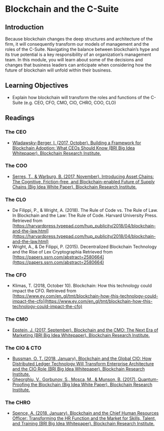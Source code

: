 # Blockchain and the C-Suite
## Introduction
Because blockchain changes the deep structures and architecture of the firm, it will consequently transform our models of management and the roles of the C-Suite. Navigating the balance between blockchain’s hype and its true potential is a key responsibility of an organization’s management team. In this module, you will learn about some of the decisions and changes that business leaders can anticipate when considering how the future of blockchain will unfold within their business.

## Learning Objectives
* Explain how blockchain will transform the roles and functions of the C-Suite (e.g. CEO, CFO, CMO, CIO, CHRO, COO, CLO)

## Readings
### The CEO
* [Wladawsky-Berger, I. (2017, October). Building a Framework for Blockchain Adoption: What CEOs Should Know (BRI Big Idea Whitepaper). Blockchain Research Institute.](./files/Wladawsky-Berger_CEO_V6D.pdf)

### The COO
* [Serres, T., & Warburg, B. (2017, November). Introducing Asset Chains: The Cognitive, Friction-free, and Blockchain-enabled Future of Supply Chains (Big Idea White Paper). Blockchain Research Institute.](./files/Serres_Warburg_Asset_Chains_v6D.pdf)

### The CLO
* De Filippi, P., & Wright, A. (2018). The Rule of Code vs. The Rule of Law. In Blockchain and the Law: The Rule of Code. Harvard University Press. Retrieved from [https://harvardpress.typepad.com/hup_publicity/2018/04/blockchain-and-the-law.html](https://harvardpress.typepad.com/hup_publicity/2018/04/blockchain-and-the-law.html)
* Wright, A., & De Filippi, P. (2015). Decentralized Blockchain Technology and the Rise of Lex Cryptographia Retrieved from [https://papers.ssrn.com/abstract=2580664](https://papers.ssrn.com/abstract=2580664)

### The CFO
* Klimas, T. (2018, October 10). Blockchain: How this technology could impact the CFO. Retrieved from [https://www.ey.com/en_gl/tmt/blockchain-how-this-technology-could-impact-the-cfo](https://www.ey.com/en_gl/tmt/blockchain-how-this-technology-could-impact-the-cfo)

### The CMO
* [Epstein, J. (2017, September). Blockchain and the CMO: The Next Era of Marketing (BRI Big Idea Whitepaper). Blockchain Research Institute.](./files/Epstein_Blockchain_and_the_CMO_Blockchain_Research_Institute.pdf)

### The CIO & CTO
* [Bussman, O. T. (2018, January). Blockchain and the Global CIO: How Distributed Ledger Technology Will Transform Enterprise Architecture and the CIO Role (BRI Big Idea Whitepaper). Blockchain Research Institute.](./files/Bussmann_Blockchain_and_the_Global_CIO_Blockchain_Research_Institute.pdf)
* [Gheorghiu, V., Gorbunov, S., Mosca, M., & Munson, B. (2017). Quantum-Proofing the Blockchain (Big Idea White Paper). Blockchain Research Institute.](./files/Mosca_Quantum_v6D.pdf)

### The CHRO
* [Spence, A. (2018, January). Blockchain and the Chief Human Resources Officer: Transforming the HR Function and the Market for Skills, Talent, and Training (BRI Big Idea Whitepaper). Blockchain Research Institute.](./files/Spence_Blockchain_and_the_Chief_Human_Resources_Officer_Blockchain_Research_Institute.pdf)
